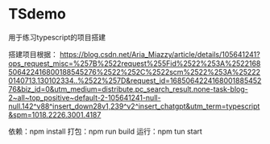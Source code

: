 # TSdemo
用于练习typescript的项目搭建

搭建项目根据： 
https://blog.csdn.net/Aria_Miazzy/article/details/105641241?ops_request_misc=%257B%2522request%255Fid%2522%253A%2522168506422416800188545276%2522%252C%2522scm%2522%253A%252220140713.130102334..%2522%257D&request_id=168506422416800188545276&biz_id=0&utm_medium=distribute.pc_search_result.none-task-blog-2~all~top_positive~default-2-105641241-null-null.142^v88^insert_down28v1,239^v2^insert_chatgpt&utm_term=typescript&spm=1018.2226.3001.4187

依赖：npm install
打包：npm run build 
运行：npm tun start
